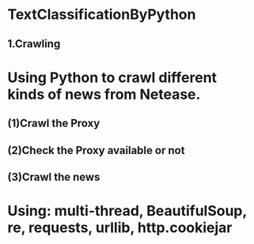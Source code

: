 TextClassificationByPython
==============================================================


1.Crawling
------------------------------------------------------------------
# Using Python to crawl different kinds of news from Netease.
## (1)Crawl the Proxy
## (2)Check the Proxy available or not
## (3)Crawl the news
# Using: multi-thread, BeautifulSoup, re, requests, urllib, http.cookiejar
